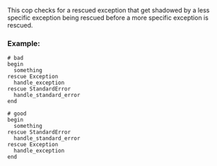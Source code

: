 This cop checks for a rescued exception that get shadowed by a
less specific exception being rescued before a more specific
exception is rescued.

### Example:
    # bad
    begin
      something
    rescue Exception
      handle_exception
    rescue StandardError
      handle_standard_error
    end

    # good
    begin
      something
    rescue StandardError
      handle_standard_error
    rescue Exception
      handle_exception
    end